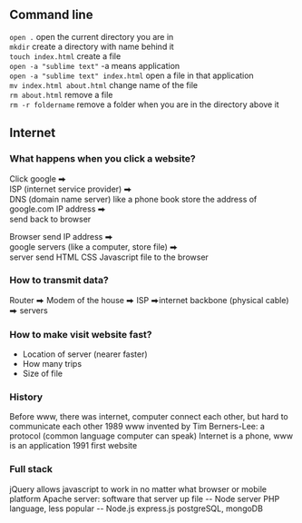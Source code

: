 ## Command line
`open .` open the current directory you are in <br>
`mkdir` create a directory with name behind it <br>
`touch index.html` create a file  <br>
`open -a "sublime text"` -a means application <br>
`open -a "sublime text" index.html` open a file in that application <br>
`mv index.html about.html` change name of the file <br>
`rm about.html` remove a file<br>
`rm -r foldername` remove a folder when you are in the directory above it<br>


## Internet
### What happens when you click a website?
Click google ⮕ <br /> 
ISP (internet service provider)  ⮕ <br /> 
DNS (domain name server) like a phone book store the address of google.com IP address  ⮕ <br /> 
send back to browser


Browser send IP address ⮕ <br /> 
google servers (like a computer, store file)  ⮕ <br /> 
server send HTML CSS Javascript file to the browser 


### How to transmit data?
Router ⮕ Modem of the house ⮕ ISP ⮕internet backbone (physical cable) ⮕ servers


### How to make visit website fast? 
* Location of server (nearer faster)
* How many trips 
* Size of file 


### History 
Before www, there was internet, computer connect each other, but hard to communicate each other 
1989 www invented by Tim Berners-Lee: a protocol (common language computer can speak)
Internet is a phone, www is an application
1991 first website 


### Full stack
jQuery allows javascript to work in no matter what browser or mobile platform 
Apache server: software that server up file -- Node server
PHP language, less popular -- Node.js express.js
postgreSQL, mongoDB





